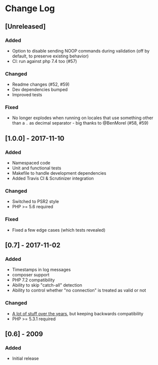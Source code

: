 # Change Log

## [Unreleased]
### Added
- Option to disable sending NOOP commands during validation (off by default, to preserve existing behavior)
- CI: run against php 7.4 too (#57)

### Changed
- Readme changes (#52, #59)
- Dev dependencies bumped
- Improved tests

### Fixed
- No longer explodes when running on locales that use something other than a `.` as decimal separator - big thanks to @BenMorel (#58, #59)

## [1.0.0] - 2017-11-10
### Added
- Namespaced code
- Unit and functional tests
- Makefile to handle development dependencies
- Added Travis CI & Scrutinizer integration

### Changed
- Switched to PSR2 style
- PHP >= 5.6 required

### Fixed
- Fixed a few edge cases (which tests revealed)

## [0.7] - 2017-11-02
### Added
- Timestamps in log messages
- composer support
- PHP 7.2 compatibility
- Ability to skip "catch-all" detection
- Ability to control whether "no connection" is treated as valid or not

### Changed
- [A lot of stuff over the years](https://github.com/zytzagoo/smtp-validate-email/commits/v0.7), but keeping backwards compatibility
- PHP >= 5.3.1 required

## [0.6] - 2009
### Added
- Initial release
